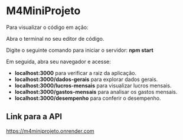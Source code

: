 # M4MiniProjeto
Para visualizar o código em ação:

Abra o terminal no seu editor de código.

Digite o seguinte comando para iniciar o servidor:
**npm start**

Em seguida, abra seu navegador e acesse:

* **localhost:3000** para verificar a raiz da aplicação.
* **localhost:3000/dados-gerais** para explorar dados gerais.
* **localhost:3000/lucros-mensais** para visualizar lucros mensais.
* **localhost:3000/gastos-mensais** para analisar os gastos mensais.
* **localhost:3000/desempenho** para conferir o desempenho.

## Link para a API
https://m4miniprojeto.onrender.com 
